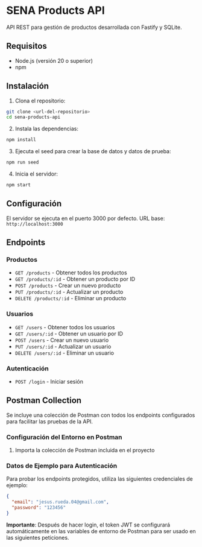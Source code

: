 # SENA Products API

API REST para gestión de productos desarrollada con Fastify y SQLite.

## Requisitos

- Node.js (versión 20 o superior)
- npm

## Instalación

1. Clona el repositorio:
```bash
git clone <url-del-repositorio>
cd sena-products-api
```

2. Instala las dependencias:
```bash
npm install
```

3. Ejecuta el seed para crear la base de datos y datos de prueba:
```bash
npm run seed
```

4. Inicia el servidor:
```bash
npm start
```

## Configuración

El servidor se ejecuta en el puerto 3000 por defecto.
URL base: `http://localhost:3000`

## Endpoints

### Productos
- `GET /products` - Obtener todos los productos
- `GET /products/:id` - Obtener un producto por ID
- `POST /products` - Crear un nuevo producto
- `PUT /products/:id` - Actualizar un producto
- `DELETE /products/:id` - Eliminar un producto

### Usuarios
- `GET /users` - Obtener todos los usuarios
- `GET /users/:id` - Obtener un usuario por ID
- `POST /users` - Crear un nuevo usuario
- `PUT /users/:id` - Actualizar un usuario
- `DELETE /users/:id` - Eliminar un usuario

### Autenticación
- `POST /login` - Iniciar sesión

## Postman Collection

Se incluye una colección de Postman con todos los endpoints configurados para facilitar las pruebas de la API.

### Configuración del Entorno en Postman

1. Importa la colección de Postman incluida en el proyecto

### Datos de Ejemplo para Autenticación

Para probar los endpoints protegidos, utiliza las siguientes credenciales de ejemplo:

```json
{
  "email": "jesus.rueda.04@gmail.com",
  "password": "123456"
}
```

**Importante**: Después de hacer login, el token JWT se configurará automáticamente en las variables de entorno de Postman para ser usado en las siguientes peticiones.

